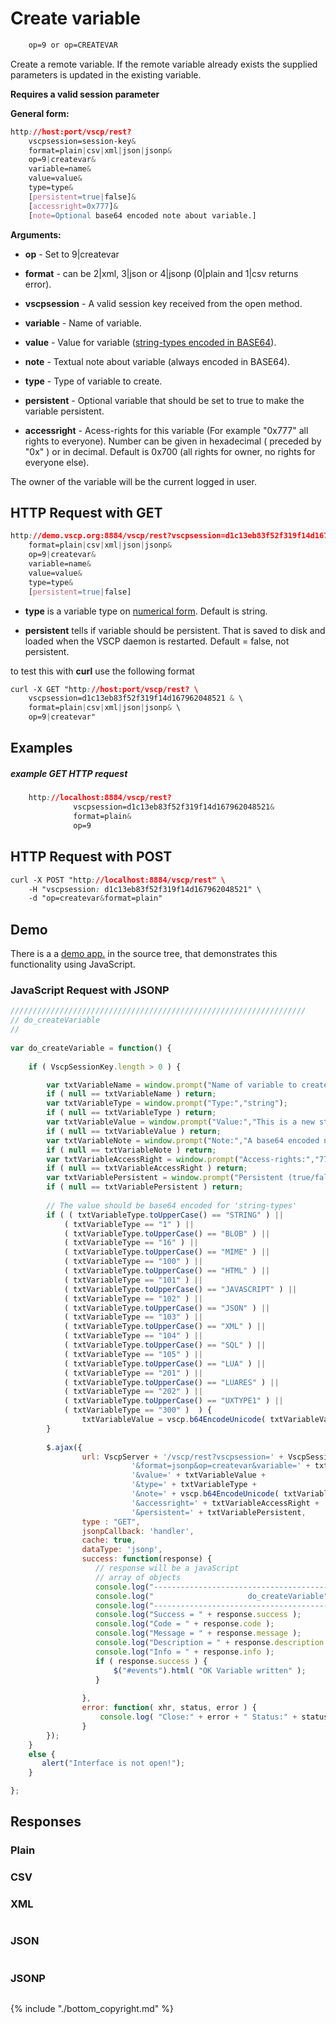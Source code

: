 # Create variable

```css
    op=9 or op=CREATEVAR
```  
    
Create a remote variable. If the remote variable already exists the supplied parameters is updated in the existing variable.

**Requires a valid session parameter**

**General form:**

```css
http://host:port/vscp/rest?
    vscpsession=session-key& 
    format=plain|csv|xml|json|jsonp&
    op=9|createvar&
    variable=name&
    value=value&
    type=type&
    [persistent=true|false]&
    [accessright=0x777]&
    [note=Optional base64 encoded note about variable.]    
```

**Arguments:**


*  **op** - Set to 9|createvar

*  **format** - can be 2|xml, 3|json or 4|jsonp (0|plain and 1|csv returns error).

*  **vscpsession** - A valid session key received from the open method.

*  **variable** - Name of variable.

*  **value** - Value for variable ([string-types encoded in BASE64](http://www.vscp.org/docs/vscpd/doku.php?id=decision_matrix_varaibles#variable_types)).

*  **note** - Textual note about variable (always encoded in BASE64).

*  **type** - Type of variable to create.

*  **persistent** - Optional variable that should be set to true to make the variable persistent.

*  **accessright** - Acess-rights for this variable (For example "0x777" all rights to everyone). Number can be given in hexadecimal ( preceded by "0x" ) or in decimal. Default is 0x700 (all rights for owner, no rights for everyone else).

The owner of the variable will be the current logged in user.

## HTTP Request with GET

```css
http://demo.vscp.org:8884/vscp/rest?vscpsession=d1c13eb83f52f319f14d167962048521& 
    format=plain|csv|xml|json|jsonp&
    op=9|createvar&
    variable=name&
    value=value&
    type=type&
    [persistent=true|false]    
```


*  **type** is a variable type on [numerical form](./decision_matrix_variables#variable_types). Default is string.

*  **persistent** tells if variable should be persistent. That is saved to disk and loaded when the VSCP daemon is restarted. Default = false, not persistent.

to test this with **curl** use the following format

```css
curl -X GET "http://host:port/vscp/rest? \
    vscpsession=d1c13eb83f52f319f14d167962048521 & \
    format=plain|csv|xml|json|jsonp& \
    op=9|createvar"
```


## Examples

##### example GET HTTP request

```css
    http://localhost:8884/vscp/rest?  
              vscpsession=d1c13eb83f52f319f14d167962048521&
              format=plain&
              op=9
```  

## HTTP Request with POST

```css
curl -X POST "http://localhost:8884/vscp/rest" \
    -H "vscpsession: d1c13eb83f52f319f14d167962048521" \ 
    -d "op=createvar&format=plain"     
```

## Demo

There is a a [demo app.](https://github.com/grodansparadis/vscp-ux/tree/master/rest) in the source tree, that demonstrates this functionality using JavaScript.

### JavaScript Request with JSONP

```javascript
//////////////////////////////////////////////////////////////////
// do_createVariable
//
		
var do_createVariable = function() {
						
    if ( VscpSessionKey.length > 0 ) {

        var txtVariableName = window.prompt("Name of variable to create:","test");
        if ( null == txtVariableName ) return;
        var txtVariableType = window.prompt("Type:","string");
        if ( null == txtVariableType ) return;
        var txtVariableValue = window.prompt("Value:","This is a new string");
        if ( null == txtVariableValue ) return;
        var txtVariableNote = window.prompt("Note:","A base64 encoded note about this variable.");
        if ( null == txtVariableNote ) return;
        var txtVariableAccessRight = window.prompt("Access-rights:","777");
        if ( null == txtVariableAccessRight ) return;
        var txtVariablePersistent = window.prompt("Persistent (true/false):","false");
        if ( null == txtVariablePersistent ) return;
			
        // The value should be base64 encoded for 'string-types'
        if ( ( txtVariableType.toUpperCase() == "STRING" ) ||
            ( txtVariableType == "1" ) ||
            ( txtVariableType.toUpperCase() == "BLOB" ) ||
            ( txtVariableType == "16" ) ||
            ( txtVariableType.toUpperCase() == "MIME" ) ||
            ( txtVariableType == "100" ) ||
            ( txtVariableType.toUpperCase() == "HTML" ) ||
            ( txtVariableType == "101" ) ||
            ( txtVariableType.toUpperCase() == "JAVASCRIPT" ) ||
            ( txtVariableType == "102" ) ||
            ( txtVariableType.toUpperCase() == "JSON" ) ||
            ( txtVariableType == "103" ) ||
            ( txtVariableType.toUpperCase() == "XML" ) ||
            ( txtVariableType == "104" ) ||
            ( txtVariableType.toUpperCase() == "SQL" ) ||
            ( txtVariableType == "105" ) ||
            ( txtVariableType.toUpperCase() == "LUA" ) ||
            ( txtVariableType == "201" ) ||
            ( txtVariableType.toUpperCase() == "LUARES" ) ||
            ( txtVariableType == "202" ) ||
            ( txtVariableType.toUpperCase() == "UXTYPE1" ) ||
            ( txtVariableType == "300" )  ) { 
                txtVariableValue = vscp.b64EncodeUnicode( txtVariableValue );
        } 
                				
        $.ajax({
                url: VscpServer + '/vscp/rest?vscpsession=' + VscpSessionKey + 
                           '&format=jsonp&op=createvar&variable=' + txtVariableName +
                           '&value=' + txtVariableValue +
                           '&type=' + txtVariableType +
                           '&note=' + vscp.b64EncodeUnicode( txtVariableNote ) +
                           '&accessright=' + txtVariableAccessRight +
                           '&persistent=' + txtVariablePersistent,
                type : "GET",
                jsonpCallback: 'handler',
                cache: true,
                dataType: 'jsonp',
                success: function(response) {
                   // response will be a javaScript                        
                   // array of objects
                   console.log("-----------------------------------------------------------");
                   console.log("                     do_createVariable");
                   console.log("-----------------------------------------------------------");
                   console.log("Success = " + response.success );
                   console.log("Code = " + response.code );
                   console.log("Message = " + response.message );
                   console.log("Description = " + response.description );
                   console.log("Info = " + response.info );
                   if ( response.success ) {
                       $("#events").html( "OK Variable written" );
                   }					
					
                },
                error: function( xhr, status, error ) {
                    console.log( "Close:" + error + " Status:" + status );
                }
        });
    }
    else {
       alert("Interface is not open!");
    }

};
```

## Responses

### Plain

	
	


### CSV

	
	


### XML

```xml

```

### JSON

```css

```

### JSONP

```javascript

```



{% include "./bottom_copyright.md" %}

